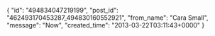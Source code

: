  {
   "id": "494834047219199",
   "post_id": "462493170453287_494830160552921",
   "from_name": "Cara Small",
   "message": "Now",
   "created_time": "2013-03-22T03:11:43+0000"
 }
